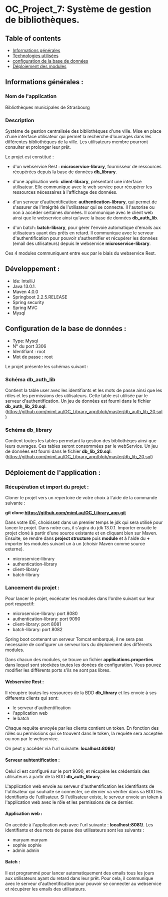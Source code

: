 # OC_Project_7: Système de gestion de bibliothèques.

  
## Table of contents 
* [Informations générales](#général) 
* [Technologies utilisées](#technologies) 
* [configuration de la base de données](#bdd) 
* [Déploiement des modules](#déploiement) 


## Informations générales :  

### Nom de l'application  

Bibliothèques municipales de Strasbourg

### Description  

Système de gestion centralisée des bibliothèques d'une ville. Mise en place d'une interface utilisateur qui permet la recherche d'ouvrages dans les différentes bibliothèques de la ville. Les utilisateurs membre pourront consulter et prolonger leur prêt.


Le projet est constitué :

- d'un webservice Rest : **microservice-library**, fournisseur de ressources récupérées depuis la base de données **db_library**.

- d'une application web: **client-library**, présentant une interface utilisateur. Elle communique avec le web service pour récupérer les ressources nécessaires à l'affichage des données.

- d'un serveur d'authentification: **authentication-library**, qui permet de s'assurer de l'intégrité de l'utilisateur qui se connecte. Il l'autorise ou non à accéder certaines données. Il communique avec le client web ainsi que le webservice ainsi qu'avec la base de données **db_auth_lib**.

- d'un batch: **batch-library**, pour gérer l'envoie automatique d'emails aux utilisateurs ayant des prêts en retard. Il communique avec le serveur d'authentification pour pouvoir s'authentifier et récupérer les données (email des utilisateurs) depuis le webservice **microservice-library**.

 Ces 4 modules communiquent entre eux par le biais du webservice Rest.


## Développement : 

* Ide: IntelliJ
* Java 13.0.1.  
* Maven 4.0.0 
* Springboot 2.2.5.RELEASE 
* Spring security
* Spring MVC
* Mysql


## Configuration de la base de données : 

* Type: Mysql
* N° du port 3306 
* Identifiant : root 
* Mot de passe : root 

Le projet présente les schémas suivant : 

### Schéma db_auth_lib

Contient la table user avec les identifiants et les mots de passe ainsi que les rôles et les permissions des utilisateurs. Cette table est utilisée par le serveur d'authentification. Un jeu de données est fourni dans le fichier **db_auth_lib_20.sql**. (https://github.com/mimLau/OC_Library_app/blob/master/db_auth_lib_20.sql)

### Schéma db_library

Contient toutes les tables permetant la gestion des bibliothèqes ainsi que leurs ouvrages. Ces tables seront consommées par le webService. Un jeu de données est fourni dans le fichier **db_lib_20.sql**. (https://github.com/mimLau/OC_Library_app/blob/master/db_lib_20.sql)


## Déploiement de l'application : 


### Récupération et import du projet :

Cloner le projet vers un repertoire de votre choix à l'aide de la commande suivante :

**git clone https://github.com/mimLau/OC_Library_app.git**

Dans votre IDE, choisissez dans un premier temps le jdk qui sera utilisé pour lancer le projet. Dans notre cas, il s'agira du jdk 13.0.1.
Importer ensuite le projet cloné à partir d'une source existante et en cliquant bien sur Maven.
Ensuite, se rendre dans **project structure** puis **module** et à l'aide du **+** importer les modules suivant un à un (choisir Maven comme source externe).

- microservice-library
- authentication-library 
- client-library
- batch-library


### Lancement du projet :

Pour lancer le projet, excécuter les modules dans l'ordre suivant sur leur port respectif:

- microservice-library: port 8080
- authentication-library: port 9090
- client-library: port 8081
- batch-library: port 8082


Spring boot contenant un serveur Tomcat embarqué, il ne sera pas necessaire de configurer un serveur lors du déploiement des différents modules.

Dans chacun des modules, se trouve un fichier **applications.properties** dans lequel sont stockées toutes les donées de configuration. Vous pouvez modifier les différents ports s'ils ne sont pas libres.


#### Webservice Rest :

Il récupère toutes les ressources de la BDD **db_library** et les envoie à ses differents clients qui sont:

- le serveur d'authentification
- l'application web
- le batch

Chaque requête envoyée par les clients contient un token. En fonction des rôles ou permissions qui se trouvent dans le token, la requête sera acceptée ou non par le webservice.

On peut y accéder via l'url suivante: **localhost:8080/**


#### Serveur auhtentification :

Celui ci est configuré sur le port 9090, et récupère les crédentials des utilisateurs à partir de la BDD **db_auth_library**.

L'application web envoie au serveur d'authentification les identifiants de l'utilisateur qui souhaite se connecter, ce dernier va vérifier dans sa BDD les identifiants de l'utilisateur. Si l'utilisateur existe, le serveur envoie un token à l'application web avec le rôle et les permissions de ce dernier.


#### Application web :

On accède à l'application web avec l'url suivante : **localhost:8081/**. 
Les identifiants et des mots de passe des utilisateurs sont les suivants :

- maryam maryam
- sophie sophie
- admin admin


#### Batch :

Il est programmé pour lancer automatiquement des emails tous les jours aux utilisateurs ayant du retard dans leur prêt. Pour cela, il communique avec le serveur d'authentification pour pouvoir se connecter au webservice et récupérer les emails des utilisateurs.

